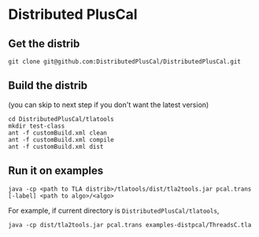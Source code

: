 # Distributed PlusCal

## Get the distrib

```
git clone git@github.com:DistributedPlusCal/DistributedPlusCal.git
```

## Build the distrib

(you can skip to next step if you don't want the latest version)

```
cd DistributedPlusCal/tlatools
mkdir test-class
ant -f customBuild.xml clean
ant -f customBuild.xml compile
ant -f customBuild.xml dist
```

## Run it on examples

```
java -cp <path to TLA distrib>/tlatools/dist/tla2tools.jar pcal.trans [-label] <path to algo>/<algo>
```

For example, if current directory is `DistributedPlusCal/tlatools`,

```
java -cp dist/tla2tools.jar pcal.trans examples-distpcal/ThreadsC.tla
```
